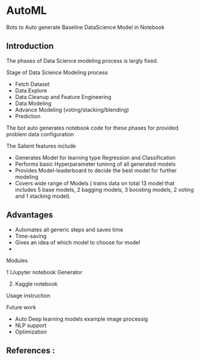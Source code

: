 # AutoML
Bots to Auto generate Baseline DataScience Model in Notebook

## Introduction 
The phases of Data Science modeling process is largly fixed. 

Stage of Data Science Modeling process 
- Fetch Dataset 
- Data Explore 
- Data Cleanup and Feature Engineering 
- Data Modeling 
- Advance Modeling  (voting/stacking/blending)
- Prediction  

The bot auto generates notebook code for these phases for provided problem data configuration 

The Salient features include
- Generates Model for learning type Regression and Classification 
- Performs basic Hyperparameter tuninng of all generated models  
- Provides Model-leaderboard to decide the best model for further modeling 
- Covers wide range of Models ( trains data  on total 13 model that includes  5 base models,  2 bagging models, 3 boosting models,  2 voting and  1 stacking model). 

## Advantages
- Automates all generic steps and saves time
- Time-saving 
- Gives an idea of which model to choose for model
- 

Modules 

1 )Jupyter notebook Generator


2) Kaggle notebook  


Usage instruction 


Future work 
- Auto Deep learning models example image processig
- NLP support
- Optimization 

References :
- 

